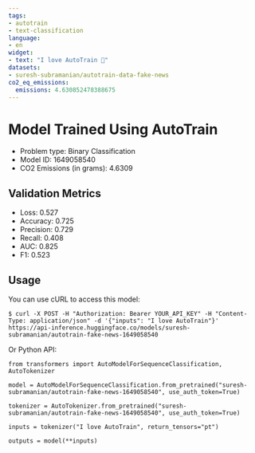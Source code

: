 ```yaml
---
tags:
- autotrain
- text-classification
language:
- en
widget:
- text: "I love AutoTrain 🤗"
datasets:
- suresh-subramanian/autotrain-data-fake-news
co2_eq_emissions:
  emissions: 4.630852478388675
---
```


# Model Trained Using AutoTrain

- Problem type: Binary Classification
- Model ID: 1649058540
- CO2 Emissions (in grams): 4.6309

## Validation Metrics

- Loss: 0.527
- Accuracy: 0.725
- Precision: 0.729
- Recall: 0.408
- AUC: 0.825
- F1: 0.523

## Usage

You can use cURL to access this model:

```
$ curl -X POST -H "Authorization: Bearer YOUR_API_KEY" -H "Content-Type: application/json" -d '{"inputs": "I love AutoTrain"}' https://api-inference.huggingface.co/models/suresh-subramanian/autotrain-fake-news-1649058540
```

Or Python API:

```
from transformers import AutoModelForSequenceClassification, AutoTokenizer

model = AutoModelForSequenceClassification.from_pretrained("suresh-subramanian/autotrain-fake-news-1649058540", use_auth_token=True)

tokenizer = AutoTokenizer.from_pretrained("suresh-subramanian/autotrain-fake-news-1649058540", use_auth_token=True)

inputs = tokenizer("I love AutoTrain", return_tensors="pt")

outputs = model(**inputs)
```